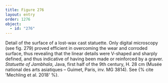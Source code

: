 ```yaml
---
title: Figure 276
layout: entry
order: 1276
object:
  - id: "276"
---
```


Detail of the surface of a lost-wax cast statuette. Only digital microscopy (see fig. 279) proved efficient in overcoming the wear and corroded surface, thus revealing that the linear details were V-shaped and sharply defined, and thus indicative of having been made or reinforced by a graver. *Statuette of Jambhala*, Java, first half of the 9th century, H. 28 cm (Musée national des arts asiatiques – Guimet, Paris, inv. MG 3814). See {% cite 'Mechling et al. 2018' %}.
